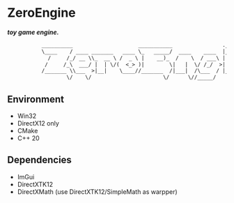 # ZeroEngine

***toy game engine.***

```txt
           __________                     ___________                .__                 
           \____    / ____ _______   ____ \_   _____/  ____    ____  |__|  ____    ____  
             /     /_/ __ \\_  __ \ /  _ \ |    __)_  /    \  / ___\ |  | /    \ _/ __ \ 
            /     /_\  ___/ |  | \/(  <_> )|        \|   |  \/ /_/  >|  ||   |  \\  ___/ 
           /_______ \\___  >|__|    \____//_______  /|___|  /\___  / |__||___|  / \___  >
                   \/    \/                       \/      \//_____/           \/      \/
```

## Environment

* Win32
* DirectX12 only
* CMake
* C++ 20

## Dependencies

* ImGui
* DirectXTK12
* DirectXMath (use DirectXTK12/SimpleMath as warpper)